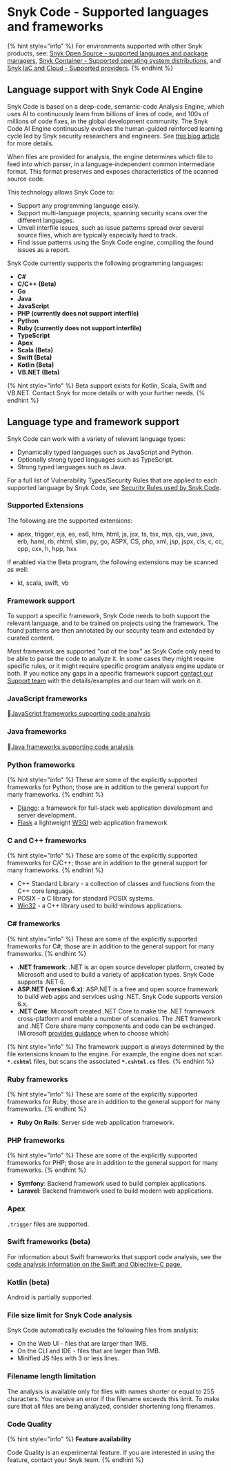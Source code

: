 # Snyk Code - Supported languages and frameworks

{% hint style="info" %}
For environments supported with other Snyk products, see: [Snyk Open Source - supported languages and package managers](../snyk-open-source/snyk-open-source-supported-languages-and-package-managers/), [Snyk Container - Supported operating system distributions](../snyk-container/how-snyk-container-works/supported-operating-system-distributions.md), and [Snyk IaC and Cloud - Supported providers](../../scan-infrastructure/snyk-infrastructure-as-code/supported-iac-and-cloud-providers.md).
{% endhint %}

## Language support with Snyk Code AI Engine

Snyk Code is based on a deep-code, semantic-code Analysis Engine, which uses AI to continuously learn from billions of lines of code, and 100s of millions of code fixes, in the global development community. The Snyk Code AI Engine continuously evolves the human-guided reinforced learning cycle led by Snyk security researchers and engineers. See [this blog article ](https://snyk.io/blog/advanced-technologies-behind-snyk-code/)for more details.

When files are provided for analysis, the engine determines which file to feed into which parser, in a language-independent common intermediate format. This format preserves and exposes characteristics of the scanned source code.

This technology allows Snyk Code to:

* Support any programming language easily.
* Support multi-language projects, spanning security scans over the different languages.
* Unveil interfile issues, such as issue patterns spread over several source files, which are typically especially hard to track.
* Find issue patterns using the Snyk Code engine, compiling the found issues as a report.

Snyk Code currently supports the following programming languages:

* **C#**
* **C/C++ (Beta)**
* **Go**
* **Java**
* **JavaScript**
* **PHP (currently does not support interfile)**
* **Python**
* **Ruby (currently does not support interfile)**
* **TypeScript**
* **Apex**
* **Scala (Beta)**
* **Swift (Beta)**
* **Kotlin (Beta)**
* **VB.NET (Beta)**

{% hint style="info" %}
Beta support exists for Kotlin, Scala, Swift and VB.NET. Contact Snyk for more details or with your further needs.
{% endhint %}

## Language type and framework support

Snyk Code can work with a variety of relevant language types:

* Dynamically typed languages such as JavaScript and Python.
* Optionally strong typed languages such as TypeScript.
* Strong typed languages such as Java.

For a full list of Vulnerability Types/Security Rules that are applied to each supported language by Snyk Code, see [Security Rules used by Snyk Code](../../scan-application-code/snyk-code/broken-reference/).

### Supported Extensions

The following are the supported extensions:

* apex, trigger, ejs, es, es6, htm, html, js, jsx, ts, tsx, mjs, cjs, vue, java, erb, haml, rb, rhtml, slim, py, go, ASPX, CS, php, xml, jsp, jspx, cls, c, cc, cpp, cxx, h, hpp, hxx

If enabled via the Beta program, the following extensions may be scanned as well:

* kt, scala, swift, vb

### Framework support

To support a specific framework, Snyk Code needs to both support the relevant language, and to be trained on projects using the framework. The found patterns are then annotated by our security team and extended by curated content.

Most framework are supported "out of the box" as Snyk Code only need to be able to parse the code to analyze it. In some cases they might require specific rules, or it might require specific program analysis engine update or both. If you notice any gaps in a specific framework support [contact our Support team](https://support.snyk.io/hc/en-us/requests/new) with the details/examples and our team will work on it.

### JavaScript frameworks

:link:[JavaScript frameworks supporting code analysis](../supported-languages-and-frameworks/javascript.md#code-analysis)

### Java frameworks

:link:[Java frameworks supporting code analysis](../../scan-application-code/supported-languages-and-frameworks/java-and-kotlin.md#code-analysis)

### Python frameworks

{% hint style="info" %}
These are some of the explicitly supported frameworks for Python; those are in addition to the general support for many frameworks.
{% endhint %}

* [Django](https://www.djangoproject.com): a framework for full-stack web application development and server development.
* [Flask](https://palletsprojects.com/p/flask/) a lightweight [WSGI](https://wsgi.readthedocs.io) web application framework

### C and C++ frameworks

{% hint style="info" %}
These are some of the explicitly supported frameworks for C/C++; those are in addition to the general support for many frameworks.
{% endhint %}

* C++ Standard Library - a collection of classes and functions from the C++ core language.
* POSIX - a C library for standard POSIX systems.
* [Win32](https://win32-framework.sourceforge.net/) - a C++ library used to build windows applications.

### C# frameworks

{% hint style="info" %}
These are some of the explicitly supported frameworks for C#; those are in addition to the general support for many frameworks.
{% endhint %}

* **.NET framework**: .NET is an open source developer platform, created by Microsoft and used to build a variety of application types. Snyk Code supports .NET 6.
* **ASP.NET (version 6.x)**: ASP.NET is a free and open source framework to build web apps and services using .NET. Snyk Code supports version 6.x.
* **.NET Core**: Microsoft created .NET Core to make the .NET framework cross-platform and enable a number of scenarios. The .NET framework and .NET Core share many components and code can be exchanged. (Microsoft [provides guidance](https://docs.microsoft.com/en-us/dotnet/standard/choosing-core-framework-server) when to choose which)

{% hint style="info" %}
The framework support is always determined by the file extensions known to the engine. For example, the engine does not scan **`*.cshtml`** files, but scans the associated **`*.cshtml.cs`** files.
{% endhint %}

### Ruby frameworks

{% hint style="info" %}
These are some of the explicitly supported frameworks for Ruby; those are in addition to the general support for many frameworks.
{% endhint %}

* **Ruby On Rails**: Server side web application framework.

### PHP frameworks

{% hint style="info" %}
These are some of the explicitly supported frameworks for PHP; those are in addition to the general support for many frameworks.
{% endhint %}

* **Symfony**: Backend framework used to build complex applications.
* **Laravel**: Backend framework used to build modern web applications.

### Apex

`.trigger` files are supported.

### Swift frameworks (beta)

For information about Swift frameworks that support code analysis, see the [code analysis information on the Swift and Objective-C page.](../supported-languages-and-frameworks/swift-and-objective-c.md)

### Kotlin (beta)

Android is partially supported.

### File size limit for Snyk Code analysis

Snyk Code automatically excludes the following files from analysis:

* On the Web UI - files that are larger than 1MB.
* On the CLI and IDE - files that are larger than 1MB.
* Minified JS files with 3 or less lines.

### Filename length limitation

The analysis is available only for files with names shorter or equal to 255 characters. You receive an error if the filename exceeds this limit. To make sure that all files are being analyzed, consider shortening long filenames.

### Code Quality

{% hint style="info" %}
**Feature availability**

Code Quality is an experimental feature. If you are interested in using the feature, contact your Snyk team.
{% endhint %}
